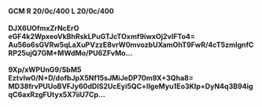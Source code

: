 #### GCM R 20/0c/400 L 20/0c/400
**DJX6UOfmxZrNcErO**<br/>**eGF4k2WpxeoVkBhRskLPuGTJcTOxmf9iwxOj2vIFTo4=**<br/>**Au56o6sGVRw5qLaXuPVzzE8vrW0mvozbUXamOhT9FwR/4cT5zmIgnfCRP25ujQ7GM+MWdMo/PU6ZFvMo...**<br/><br/>
**9Xp/xWPUnG9/SbM5**<br/>**Eztvlw0/N+D/dofbJpX5Nf15sJMiJeDP70m9X+3Qha8=**<br/>**MD38frvPUUoBVFJy60dDlS2UcEyi5QC+lIgeMyu1Eo3KIp+DyN4q3B94igqC6axRzgFUtyx5X7iiU7Cp...**